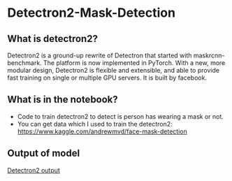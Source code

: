 # Detectron2-Mask-Detection
## What is detectron2?
Detectron2 is a ground-up rewrite of Detectron that started with maskrcnn-benchmark. The platform is now implemented in PyTorch. With a new, more modular design, Detectron2 is flexible and extensible, and able to provide fast training on single or multiple GPU servers. It is built by facebook.

## What is in the notebook? 
* Code to train detectron2 to detect is person has wearing a mask or not.
* You can get data which I used to train the detectron2: https://www.kaggle.com/andrewmvd/face-mask-detection

## Output of model
[Detectron2 output](https://github.com/Mustisid13/Detectron2-Mask-Detection/blob/main/detectron2.png)
